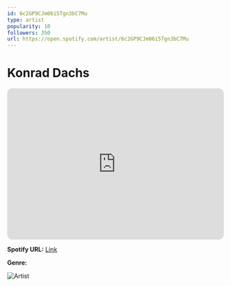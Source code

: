 ```yaml
---
id: 6c2GP9CJm06i5Tgn3bC7Mu
type: artist
popularity: 10
followers: 350
url: https://open.spotify.com/artist/6c2GP9CJm06i5Tgn3bC7Mu
---
```

# Konrad Dachs

<iframe style="border-radius:12px" src="https://open.spotify.com/embed/artist/6c2GP9CJm06i5Tgn3bC7Mu" width="100%" height="352" frameBorder="0" allowfullscreen="" allow="autoplay; clipboard-write; encrypted-media; fullscreen; picture-in-picture" loading="lazy"></iframe>

**Spotify URL:** [Link](https://open.spotify.com/artist/6c2GP9CJm06i5Tgn3bC7Mu)

**Genre:** 

![Artist](https://i.scdn.co/image/ab67616d0000b27364f484a8e9d415a21d6a769e)
